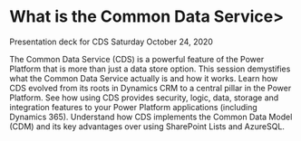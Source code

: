 # What is the Common Data Service>
Presentation deck for CDS Saturday October 24, 2020

The Common Data Service (CDS) is a powerful feature of the Power Platform that is more than just a data store option.  This session demystifies what the Common Data Service actually is and how it works.  Learn how CDS evolved from its roots in Dynamics CRM to a central pillar in the Power Platform.  See how using CDS provides security, logic, data, storage and integration features to your Power Platform applications (including Dynamics 365).  Understand how CDS implements the Common Data Model (CDM) and its key advantages over using SharePoint Lists and AzureSQL.

